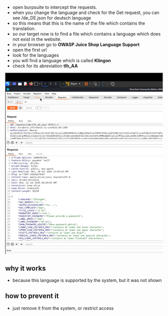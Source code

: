 * open burpsuite to intercept the requests. 
* when you change the language and check for the Get request, you can see /de_DE.json for deutsch language
* so this means that this is the name of the file which contains the translation.
* so our target now is to find a file which contains a language which does not exist in the website.
* in your browser go to **OWASP Juice Shop Language Support**
* open the first url
* look for the languages 
* you will find a language which is called **Klingon**
* check for its abreviation **tlh_AA**

![alt text](image-5.png)

## why it works
* because this language is supported by the system, but it was not shown

## how to prevent it
* just remove it from the system, or restrict access